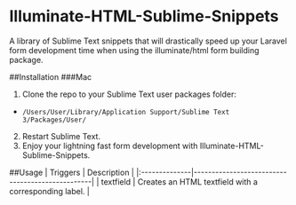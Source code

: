 # Illuminate-HTML-Sublime-Snippets
A library of Sublime Text snippets that will drastically speed up your Laravel form development time when using the illuminate/html form building package.

##Installation
###Mac
1. Clone the repo to your Sublime Text user packages folder:
  - `/Users/User/Library/Application Support/Sublime Text 3/Packages/User/`
2. Restart Sublime Text.
3. Enjoy your lightning fast form development with Illuminate-HTML-Sublime-Snippets.

##Usage
|  Triggers   	  |  Description                                        |
|:--------------|-------------------------------------------------|
|  textfield    	|  Creates an HTML textfield with a corresponding label.  |
